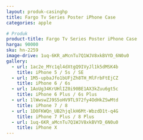 ```yaml
---
layout: produk-casinghp
title: Fargo Tv Series Poster iPhone Case
categories: apple

# Produk
product-title: Fargo Tv Series Poster iPhone Case
harga: 90000
sku: hn-2259
image-drive: 1uq-6KR_aMcnTu7Q1WJV8xkBVYD_6N0u0
gallery:
  - url: 1ac2e_MYc1ql4dXtgQ9IVyJl1k5dMSK4b
    title: iPhone 5 / 5s / SE
  - url: 1M5-upbaJfo1bUFjZh8TH_MlFrbFtEjCZ
    title: iPhone 6 / 6s
  - url: 1AoUg34KrUHlIZ0i90BE1AX3kZuu6gt5c
    title: iPhone 6 Plus / 6s Plus
  - url: 1lWwswZJ9S5oHV9TL972fy4OdHkZSwMtd
    title: iPhone 7 / 8
  - url: 1D0FKWQn_UB2hjqlkH6Mt-WbzdD1t-q4G
    title: iPhone 7 Plus / 8 Plus
  - url: 1uq-6KR_aMcnTu7Q1WJV8xkBVYD_6N0u0
    title: iPhone X
---
```

